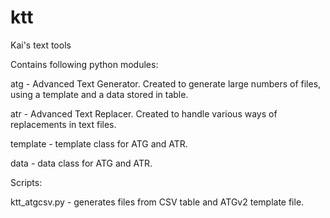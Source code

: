 ktt
===

Kai's text tools

Contains following python modules:

atg - Advanced Text Generator. Created to generate large numbers of files, using a template and a data stored in table.

atr - Advanced Text Replacer. Created to handle various ways of replacements in text files.

template - template class for ATG and ATR.

data - data class for ATG and ATR.

Scripts:

ktt_atgcsv.py - generates files from CSV table and ATGv2 template file.
